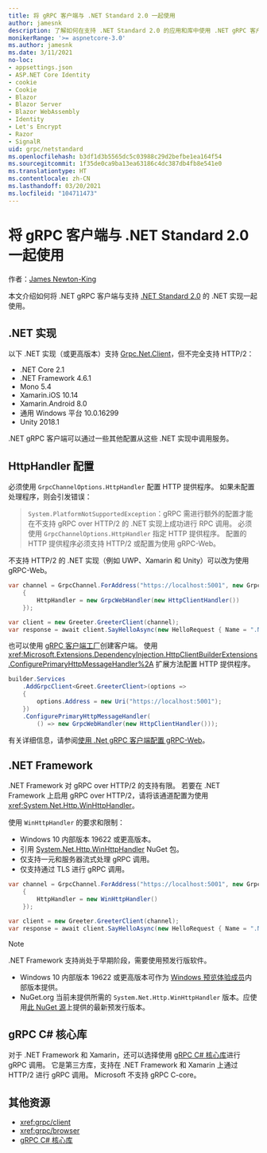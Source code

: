 ```yaml
---
title: 将 gRPC 客户端与 .NET Standard 2.0 一起使用
author: jamesnk
description: 了解如何在支持 .NET Standard 2.0 的应用和库中使用 .NET gRPC 客户端。
monikerRange: '>= aspnetcore-3.0'
ms.author: jamesnk
ms.date: 3/11/2021
no-loc:
- appsettings.json
- ASP.NET Core Identity
- cookie
- Cookie
- Blazor
- Blazor Server
- Blazor WebAssembly
- Identity
- Let's Encrypt
- Razor
- SignalR
uid: grpc/netstandard
ms.openlocfilehash: b3df1d3b5565dc5c03988c29d2befbe1ea164f54
ms.sourcegitcommit: 1f35de0ca9ba13ea63186c4dc387db4fb8e541e0
ms.translationtype: HT
ms.contentlocale: zh-CN
ms.lasthandoff: 03/20/2021
ms.locfileid: "104711473"
---
```

# <a name="use-grpc-client-with-net-standard-20"></a>将 gRPC 客户端与 .NET Standard 2.0 一起使用

作者：[James Newton-King](https://twitter.com/jamesnk)

本文介绍如何将 .NET gRPC 客户端与支持 [.NET Standard 2.0](/dotnet/standard/net-standard) 的 .NET 实现一起使用。

## <a name="net-implementations"></a>.NET 实现

以下 .NET 实现（或更高版本）支持 [Grpc.Net.Client](https://www.nuget.org/packages/Grpc.Net.Client/)，但不完全支持 HTTP/2：

* .NET Core 2.1
* .NET Framework 4.6.1
* Mono 5.4
* Xamarin.iOS 10.14
* Xamarin.Android 8.0
* 通用 Windows 平台 10.0.16299
* Unity 2018.1

.NET gRPC 客户端可以通过一些其他配置从这些 .NET 实现中调用服务。

## <a name="httphandler-configuration"></a>HttpHandler 配置

必须使用 `GrpcChannelOptions.HttpHandler` 配置 HTTP 提供程序。 如果未配置处理程序，则会引发错误：

> `System.PlatformNotSupportedException`：gRPC 需进行额外的配置才能在不支持 gRPC over HTTP/2 的 .NET 实现上成功进行 RPC 调用。 必须使用 `GrpcChannelOptions.HttpHandler` 指定 HTTP 提供程序。 配置的 HTTP 提供程序必须支持 HTTP/2 或配置为使用 gRPC-Web。

不支持 HTTP/2 的 .NET 实现（例如 UWP、Xamarin 和 Unity）可以改为使用 gRPC-Web。

```csharp
var channel = GrpcChannel.ForAddress("https://localhost:5001", new GrpcChannelOptions
    {
        HttpHandler = new GrpcWebHandler(new HttpClientHandler())
    });

var client = new Greeter.GreeterClient(channel);
var response = await client.SayHelloAsync(new HelloRequest { Name = ".NET" });
```

也可以使用 [gRPC 客户端工厂](xref:grpc/clientfactory)创建客户端。 使用 <xref:Microsoft.Extensions.DependencyInjection.HttpClientBuilderExtensions.ConfigurePrimaryHttpMessageHandler%2A> 扩展方法配置 HTTP 提供程序。

```csharp
builder.Services
    .AddGrpcClient<Greet.GreeterClient>(options =>
    {
        options.Address = new Uri("https://localhost:5001");
    })
    .ConfigurePrimaryHttpMessageHandler(
        () => new GrpcWebHandler(new HttpClientHandler()));
```

有关详细信息，请参阅[使用 .Net gRPC 客户端配置 gRPC-Web](xref:grpc/browser#configure-grpc-web-with-the-net-grpc-client)。

## <a name="net-framework"></a>.NET Framework

.NET Framework 对 gRPC over HTTP/2 的支持有限。 若要在 .NET Framework 上启用 gRPC over HTTP/2，请将该通道配置为使用 <xref:System.Net.Http.WinHttpHandler>。

使用 `WinHttpHandler` 的要求和限制：

* Windows 10 内部版本 19622 或更高版本。
* 引用 [System.Net.Http.WinHttpHandler](https://www.nuget.org/packages/System.Net.Http.WinHttpHandler/) NuGet 包。
* 仅支持一元和服务器流式处理 gRPC 调用。
* 仅支持通过 TLS 进行 gRPC 调用。

```csharp
var channel = GrpcChannel.ForAddress("https://localhost:5001", new GrpcChannelOptions
    {
        HttpHandler = new WinHttpHandler()
    });

var client = new Greeter.GreeterClient(channel);
var response = await client.SayHelloAsync(new HelloRequest { Name = ".NET" });
```

> [!NOTE]
> .NET Framework 支持尚处于早期阶段，需要使用预发行版软件。
> * Windows 10 内部版本 19622 或更高版本可作为 [Windows 预览体验成员](https://insider.windows.com/)内部版本提供。
> * NuGet.org 当前未提供所需的 `System.Net.Http.WinHttpHandler` 版本。应使用[此 NuGet 源](https://pkgs.dev.azure.com/dnceng/public/_packaging/dotnet6/nuget/v3/index.json)上提供的最新预发行版本。

## <a name="grpc-c-core-library"></a>gRPC C# 核心库

对于 .NET Framework 和 Xamarin，还可以选择使用 [gRPC C# 核心库](https://grpc.io/docs/languages/csharp/quickstart/)进行 gRPC 调用。 它是第三方库，支持在 .NET Framework 和 Xamarin 上通过 HTTP/2 进行 gRPC 调用。 Microsoft 不支持 gRPC C-core。

## <a name="additional-resources"></a>其他资源

* <xref:grpc/client>
* <xref:grpc/browser>
* [gRPC C# 核心库](https://grpc.io/docs/languages/csharp/quickstart/)
